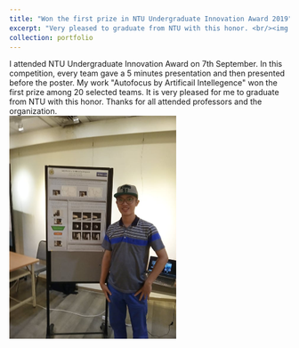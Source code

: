 ```yaml
---
title: "Won the first prize in NTU Undergraduate Innovation Award 2019"
excerpt: "Very pleased to graduate from NTU with this honor. <br/><img src='/images/Innovation_award.jpg' width='600' >"
collection: portfolio
---
```


I attended NTU Undergraduate Innovation Award on 7th September. In this competition, every team gave a 5 minutes presentation and then presented before the poster. My work "Autofocus by Artificail Intellegence" won the first prize among 20 selected teams. It is very pleased for me to graduate from NTU with this honor. Thanks for all attended professors and the organization. <br/>
<img src='/images/Innovation_award2.jpg' width='300'>
